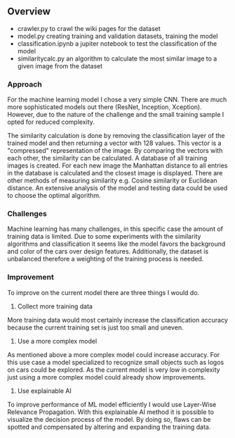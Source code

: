 ## Overview

- crawler.py to crawl the wiki pages for the dataset
- model.py creating training and validation datasets, training the model
- classification.ipynb a jupiter notebook to test the classification of the model
- similaritycalc.py an algorithm to calculate the most similar image to a given image from the dataset

### Approach

For the machine learning model I chose a very simple CNN. There are much more sophisticated models out there (ResNet, Inception, Xception). However, due to the nature of the challenge and the small training sample I opted for reduced complexity.

The similarity calculation is done by removing the classification layer of the trained model and then returning a vector with 128 values. This vector is a "compressed" representation of the image. By comparing the vectors with each other, the similarity can be calculated. A database of all training images is created. For each new image the Manhattan distance to all entries in the database is calculated and the closest image is displayed. There are other methods of measuring similarity e.g. Cosine similarity or Euclidean distance. An extensive analysis of the model and testing data could be used to choose the optimal algorithm.

### Challenges

Machine learning has many challenges, in this specific case the amount of training data is limited. Due to some experiments with the similarity algorithms and classification it seems like the model favors the background and color of the cars over design features. Additionally, the dataset is unbalanced therefore a weighting of the training process is needed.

### Improvement

To improve on the current model there are three things I would do.

1. Collect more training data

More training data would most certainly increase the classification accuracy because the current training set is just too small and uneven. 

1. Use a more complex model

As mentioned above a more complex model could increase accuracy. For this use case a model specialized to recognize small objects such as logos on cars could be explored. As the current model is very low in complexity just using a more complex model could already show improvements.

1. Use explainable AI

To improve performance of ML model efficiently I would use Layer-Wise Relevance Propagation. With this explainable AI method it is possible to visualize the decision process of the model. By doing so, flaws can be spotted and compensated by altering and expanding the training data.